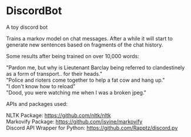 # DiscordBot
A toy discord bot

Trains a markov model on chat messages. After a while it will start to generate new sentences based on fragments of the chat history.

Some results after being trained on over 10,000 words:

"Pardon me, but why is Lieutenant Barclay being referred to clandestinely as a form of transport.. for their heads."    
"Police and rioters come together to help a fat cow and hang up."    
"I don't know how to reload"    
"Dood, you were watching me when I was a broken jpeg."    

APIs and packages used:

NLTK Package: https://github.com/nltk/nltk    
Markovify Package: https://github.com/jsvine/markovify    
Discord API Wrapper for Python: https://github.com/Rapptz/discord.py    
